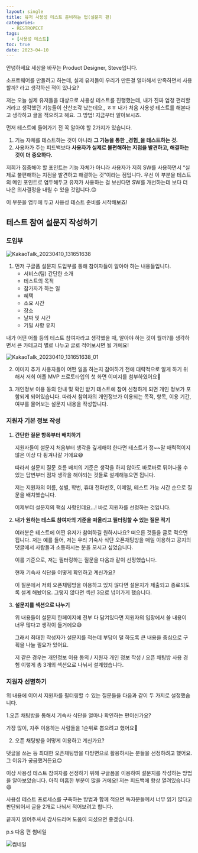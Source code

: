```yaml
---
layout: single
title: 유저 사용성 테스트 준비하는 법(설문지 편)
categories:
  - RESTROPECT
tags:
  - [사용성 테스트]
toc: true
date: 2023-04-10
---
```


안녕하세요 세상을 바꾸는 Product Designer, Steve입니다. 

소프트웨어를 만들려고 하는데, 실제 유저들이 우리가 만든걸 얼마해서 만족하면서 사용할까? 라고 생각하신 적이 있나요? 

저는 오늘 실제 유저들을 대상으로 사용성 테스트를 진행했는데, 내가 진짜 엄청 편리할거라고 생각했던 기능들이 산산조각 났는데요,, ㅎㅎ 내가 처음 사용성 테스트를 해본다고 생각하고 글을 적으려고 해요. 그 방법! 지금부터 알아보시죠.

먼저 테스트에 들어가기 전 꼭 알아야 할 2가지가 있습니다. 

1. 기능 자체를 테스트하는 것이 아니라 **그 기능을 통한 _경험_을 테스트하는 것.**
2. 사용자가 주는 피드백보다 **사용자가 실제로 불편해하는 지점을 발견하고, 해결하는 것이 더 중요하다.**

저희가 집중해야 할 포인트는 기능 자체가 아니라 사용자가 저희 SW를 사용하면서 “실제로 불편해하는 지점을 발견하고 해결하는 것”이라는 점입니다. 우선 이 부분을 테스트의 메인 포인트로 염두해두고 유저가 사용하는 걸 보신다면 SW를 개선하는데 보다 더 나은 의사결정을 내릴 수 있을 것입니다.😊

이 부분을 염두에 두고 사용성 테스트 준비를 시작해보죠!

## 테스트 참여 설문지 작성하기

### 도입부

![KakaoTalk_20230410_131651638](https://user-images.githubusercontent.com/110464205/230827782-50a282a1-bd9d-42ee-93d0-91fa634d8735.jpg)

1. 먼저 구글폼 설문지 도입부를 통해 참여자들이 알아야 하는 내용들입니다.
    - 서비스(팀) 간단한 소개
    - 테스트의 목적
    - 참가자가 하는 일
    - 혜택
    - 소요 시간
    - 장소
    - 날짜 및 시간
    - 기밀 사항 유지
    

내가 어떤 어플 등의 테스트 참여자라고 생각했을 때, 알아야 하는 것이 뭘까?를 생각하면서 큰 카테고리 별로 나누고 글로 적어보시면 될 거에요!

![KakaoTalk_20230410_131651638_01](https://user-images.githubusercontent.com/110464205/230827798-87c6c8f2-8736-4173-b54a-5c492c4fca5a.jpg)

2. 이미지 추가
   사용자들이 어떤 일을 하는지 참여하기 전에 대략적으로 알게 하기 위해서 저희 어플 MVP 프로토타입의 첫 화면 이미지를 첨부하였어요🙂

3. 개인정보 이용 동의 안내 및 확인 받기
   테스트에 참여 신청하게 되면 개인 정보가 포함되게 되어있습니다. 따라서 참여자의 개인정보가 이용되는 목적, 항목, 이용 기간, 여부를 물어보는 설문지 내용을 작성합니다.

### 지원자 기본 정보 작성

1. **간단한 질문 항목부터 배치하기**
    
    지원자들이 설문지 처음부터 생각을 깊게해야 한다면 테스트가 정~~말 매력적이지 않은 이상 다 튕겨나갈 거에요😅 
    
    따라서 설문지 질문 흐름 배치의 기준은 생각을 하지 않아도 바로바로 튀어나올 수 있는 답변부터 점차 생각을 해야되는 것들로 설계해놓으면 됩니다.
    
    저는 지원자의 이름, 성별, 학번, 휴대 전화번호, 이메일, 테스트 가능 시간 순으로 질문을 배치했습니다.
    
    이제부터 설문지의 핵심 사항인데요…! 바로 지원자를 선정하는 것입니다.
    

2. **내가 원하는 테스트 참여자의 기준을 떠올리고 필터링할 수 있는 질문 적기**
    
    여러분은 테스트에 어떤 유저가 참여하길 원하시나요? 떠오른 것들을 글로 적으면 됩니다.
    저는 예를 들어, 저는 우리 기숙사 식단 오픈채팅방을 매일 이용하고 공지의 댓글에서 사람들과 소통하시는 분을 모시고 싶었습니다. 
    
    이를 기준으로, 저는 필터링하는 질문을 다음과 같이 선정했습니다.

    현재 기숙사 식단을 어떻게 확인하고 계신가요?
    
    이 질문에서 저희 오픈채팅방을 이용하고 있지 않다면 설문지가 제출되고 종료되도록 설계 해놨어요. 그렇지 않다면 섹션 3으로 넘어가게 했습니다.

3. **설문지를 섹션으로 나누기**
    
    위 내용들이 설문지 한페이지에 전부 다 담겨있다면 지원자의 입장에서 쓸 내용이 너무 많다고 생각이 들거에요😅
    
    그래서 최대한 작성자가 설문지를 적는데 부담이 덜 하도록 큰 내용을 중심으로 구획을 나눌 필요가 있어요. 
    
    저 같은 경우는 개인정보 이용 동의 / 지원자 개인 정보 작성 / 오픈 채팅방 사용 경험 이렇게 총 3개의 섹션으로 나눠서 설계했습니다.

### 지원자 선별하기

위 내용에 이어서 지원자를 필터링할 수 있는 질문들을 다음과 같이 두 가지로 설정했습니다.

1.오픈 채팅방을 통해서 기숙사 식단을 얼마나 확인하는 편이신가요?
    
가장 많이, 자주 이용하는 사람들을 1순위로 뽑으려고 했어요🙂
    
2. 오픈 채팅방을 어떻게 이용하고 계신가요?

댓글을 쓰는 등 최대한 오픈채팅방을 다방면으로 활용하시는 분들을 선정하려고 했어요. 그 이유가 궁금했거든요😊

이상 사용성 테스트 참여자를 선정하기 위해 구글폼을 이용하여 설문지를 작성하는 방법을 알아보았습니다. 아직 미흡한 부분이 많을 거에요! 저는 피드백에 항상 열려있습니다😄

사용성 테스트 프로세스를 구축하는 방법과 함께 적으면 독자분들께서 너무 읽기 많다고 판단되어서 글을 2개로 나눠서 적어보려고 합니다. 

끝까지 읽어주셔서 감사드리며 도움이 되셨으면 좋겠습니다.

p.s 다음 편 썸네일

![썸네일](https://user-images.githubusercontent.com/110464205/230828141-6850c6c7-58de-45b5-8cd5-43d615f77bcc.jpg)

